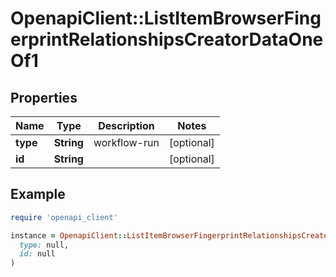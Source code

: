 # OpenapiClient::ListItemBrowserFingerprintRelationshipsCreatorDataOneOf1

## Properties

| Name | Type | Description | Notes |
| ---- | ---- | ----------- | ----- |
| **type** | **String** | workflow-run | [optional] |
| **id** | **String** |  | [optional] |

## Example

```ruby
require 'openapi_client'

instance = OpenapiClient::ListItemBrowserFingerprintRelationshipsCreatorDataOneOf1.new(
  type: null,
  id: null
)
```

